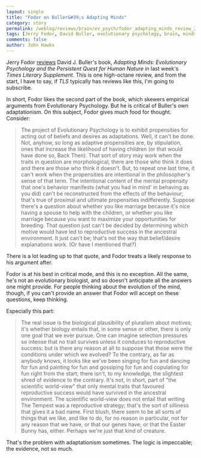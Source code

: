 ```yaml
---
layout: single 
title: "Fodor on Buller&#39;s Adapting Minds" 
category: story
permalink: /weblog/reviews/brain/ev_psych/fodor_adapting_minds_review_2005.html
tags: [Jerry Fodor, David Buller, evolutionary psychology, brain, minds] 
comments: false 
author: John Hawks 
---
```


<p>
Jerry Fodor <a href="http://www.the-tls.co.uk/this_week/story.aspx?story_id=2111529">reviews</a> David J. Buller's book, <i>Adapting Minds: Evolutionary Psychology and the Persistent Quest for Human Nature</i> in last week's <i>Times Literary Supplement</i>. This is one high-octane review, and from the start, I have to say, if <i>TLS</i> typically has reviews like this, I'm going to subscribe. 
</p>

<p>
In short, Fodor likes the second part of the book, which skewers empirical arguments from Evolutionary Psychology. But he is critical of Buller's own adaptationism. On this subject, Fodor gives much food for thought. Consider: 
</p>

<blockquote>The project of Evolutionary Psychology is to exhibit propensities for acting out of beliefs and desires as adaptations. Well, it can't be done. Not, anyhow, so long as adaptive propensities are, by stipulation, ones that increase the likelihood of having children (or that would have done so, Back Then). That sort of story may work when the traits in question are morphological; there are those who think it does and there are those who think it doesn't. But, to repeat one last time, it can't work when the propensities are intentional in the philosopher's sense of that term. The intentional content of the mental propensity that one's behavior manifests (what you had in mind' in behaving as you did) can't be reconstructed from the effects of the behaviour; that's true of proximal and ultimate propensities indifferently. Suppose there's a question about whether you like marriage because it's nice having a spouse to help with the children, or whether you like marriage because you want to maximize your opportunities for breeding. That question just can't be decided by determining which motive would have led to reproductive success in the ancestral environment. It just can't be; that's not the way that belief/desire explanations work. (Or have I mentioned that?) </blockquote>

<p>
There is a lot leading up to that quote, and Fodor treats a likely response to his argument after. 
</p>

<p>
Fodor is at his best in critical mode, and this is no exception. All the same, he's not an evolutionary biologist, and so doesn't anticipate all the answers one might provide. For people thinking about the evolution of the mind, though, if you can't provide an answer that Fodor will accept on these questions, keep thinking. 
</p>

<p>
Especially this part: 
</p>

<blockquote>The real issue is the biological plausibility of pluralism about motives; it's whether biology entails that, in some sense or other, there is only one goal that we ever pursue. One can imagine selection pressures so intense that no trait survives unless it conduces to reproductive success: but is there any reason at all to suppose that those were the conditions under which we evolved? To the contrary, as far as anybody knows, it looks like we've been singing for fun and dancing for fun and painting for fun and gossiping for fun and copulating for fun right from the start; there isn't, to my knowledge, the slightest shred of evidence to the contrary. It's not, in short, part of "the scientific world-view" that only mental traits that favoured reproductive success would have survived in the ancestral environment. The scientific world-view does not entail that writing The Tempest was a reproductive strategy; that's the sort of silliness that gives it a bad name. First blush, there seem to be all sorts of things that we like, and like to do, for no reason in particular, not for any reason that we have, or that our genes have; or that the Easter Bunny has, either. Perhaps we're just that kind of creature. </blockquote>

<p>
That's the problem with adaptationism sometimes. The logic is impeccable; the evidence, not so much. 
</p>


